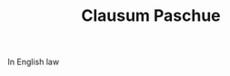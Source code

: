 ---
title: Clausum Paschue
letter: C
permalink: "/definitions/bld-clausum-paschue.html"
body: In English law
published_at: '2018-07-07'
source: Black's Law Dictionary 2nd Ed (1910)
layout: post
---